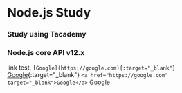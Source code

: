# Node.js Study

### Study using Tacademy
### Node.js core API v12.x
link test. 
`[Google](https://google.com){:target="_blank"}`
[Google](https://google.com){:target="_blank"}
`<a href="https://google.com" target="_blank">Google</a>`
<a href="https://google.com" target="_blank">Google</a>
